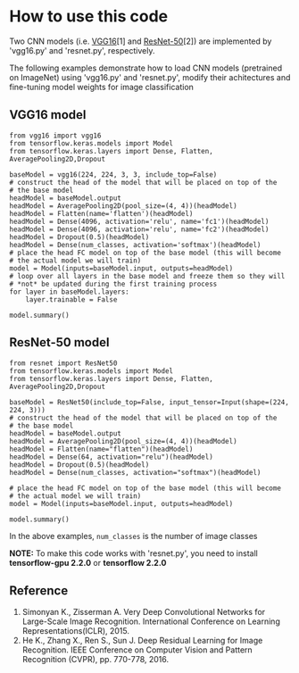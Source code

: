 # How to use this code
Two CNN models (i.e. [VGG16](https://arxiv.org/abs/1409.1556)[1] and [ResNet-50](https://arxiv.org/abs/1512.03385)[2]) are implemented by 'vgg16.py' and 'resnet.py', respectively.

The following examples demonstrate how to load CNN models (pretrained on ImageNet) using 'vgg16.py' and 'resnet.py', modify their achitectures and fine-tuning model weights for image classification

## VGG16 model
```
from vgg16 import vgg16
from tensorflow.keras.models import Model
from tensorflow.keras.layers import Dense, Flatten, AveragePooling2D,Dropout

baseModel = vgg16(224, 224, 3, 3, include_top=False)
# construct the head of the model that will be placed on top of the
# the base model
headModel = baseModel.output
headModel = AveragePooling2D(pool_size=(4, 4))(headModel)
headModel = Flatten(name='flatten')(headModel)
headModel = Dense(4096, activation='relu', name='fc1')(headModel)
headModel = Dense(4096, activation='relu', name='fc2')(headModel)
headModel = Dropout(0.5)(headModel)
headModel = Dense(num_classes, activation='softmax')(headModel)
# place the head FC model on top of the base model (this will become
# the actual model we will train)
model = Model(inputs=baseModel.input, outputs=headModel)
# loop over all layers in the base model and freeze them so they will
# *not* be updated during the first training process
for layer in baseModel.layers:
    layer.trainable = False
    
model.summary()
```    
## ResNet-50 model
```
from resnet import ResNet50
from tensorflow.keras.models import Model
from tensorflow.keras.layers import Dense, Flatten, AveragePooling2D,Dropout

baseModel = ResNet50(include_top=False, input_tensor=Input(shape=(224, 224, 3)))
# construct the head of the model that will be placed on top of the
# the base model
headModel = baseModel.output
headModel = AveragePooling2D(pool_size=(4, 4))(headModel)
headModel = Flatten(name="flatten")(headModel)
headModel = Dense(64, activation="relu")(headModel)
headModel = Dropout(0.5)(headModel)
headModel = Dense(num_classes, activation="softmax")(headModel)

# place the head FC model on top of the base model (this will become
# the actual model we will train)
model = Model(inputs=baseModel.input, outputs=headModel)

model.summary()
```
In the above examples, ```num_classes``` is the number of image classes

**NOTE:** To make this code works with 'resnet.py', you need to install **tensorflow-gpu 2.2.0** or **tensorflow 2.2.0**
## Reference
1. Simonyan K., Zisserman A. Very Deep Convolutional Networks for Large-Scale Image Recognition. International Conference on Learning Representations(ICLR), 2015.
2. He K., Zhang X., Ren S., Sun J. Deep Residual Learning for Image Recognition. IEEE Conference on Computer Vision and Pattern Recognition (CVPR), pp. 770-778, 2016.
